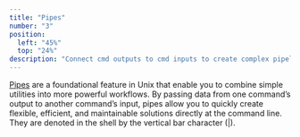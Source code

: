 ```yaml
---
title: "Pipes"
number: "3"
position:
  left: "45%"
  top: "24%"
description: "Connect cmd outputs to cmd inputs to create complex pipelines"
---
```


<a href="https://en.wikipedia.org/wiki/Pipeline_(Unix)">Pipes</a> are a
foundational feature in Unix that enable you to combine simple utilities into
more powerful workflows. By passing data from one command’s output to another
command’s input, pipes allow you to quickly create flexible, efficient, and
maintainable solutions directly at the command line. They are denoted in the
shell by the vertical bar character (|).
